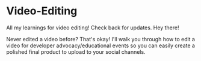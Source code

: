 # Video-Editing
All my learnings for video editing! Check back for updates.
Hey there! 

Never edited a video before? That's okay! I'll walk you through how to edit a video for developer advocacy/educational events so you can easily create a polished final product to upload to your social channels.


